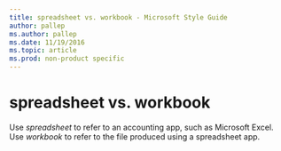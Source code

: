 ```yaml
---
title: spreadsheet vs. workbook - Microsoft Style Guide
author: pallep
ms.author: pallep
ms.date: 11/19/2016
ms.topic: article
ms.prod: non-product specific
---
```


# spreadsheet vs. workbook

Use *spreadsheet* to refer to an accounting app, such as Microsoft Excel. Use *workbook* to refer to the file produced using a spreadsheet app.
